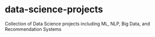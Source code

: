 # data-science-projects
Collection of Data Science projects including ML, NLP, Big Data, and Recommendation Systems

